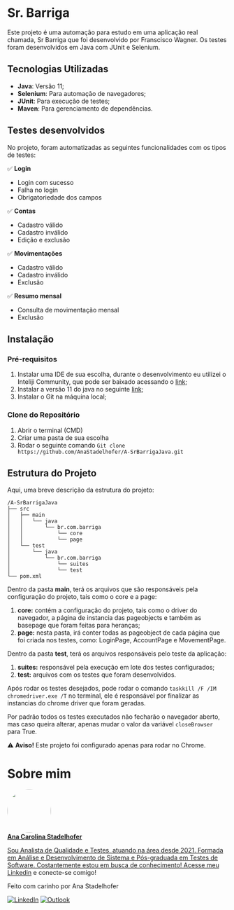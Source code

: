 # Sr. Barriga

Este projeto é uma automação para estudo em uma aplicação real chamada, Sr Barriga que foi desenvolvido por Franscisco Wagner. Os testes foram desenvolvidos em Java com JUnit e Selenium.

## Tecnologias Utilizadas

- **Java**: Versão 11;
- **Selenium**: Para automação de navegadores;
- **JUnit**: Para execução de testes;
- **Maven**: Para gerenciamento de dependências.

## Testes desenvolvidos

No projeto, foram automatizadas as seguintes funcionalidades com os tipos de testes:

✅ **Login**
- Login com sucesso
- Falha no login
- Obrigatoriedade dos campos

✅ **Contas**
- Cadastro válido
- Cadastro inválido
- Edição e exclusão

✅ **Movimentações**
- Cadastro válido
- Cadastro inválido
- Exclusão

✅ **Resumo mensal**
- Consulta de movimentação mensal
- Exclusão

## Instalação

### Pré-requisitos

1. Instalar uma IDE de sua escolha, durante o desenvolvimento eu utilizei o Inteliji Community, que pode ser baixado acessando o [link](https://www.jetbrains.com/pt-br/idea/download/download-thanks.html?platform=windows&code=IIC);
2. Instalar a versão 11 do java no seguinte [link](https://www.azul.com/downloads/?version=java-11-lts&package=jdk#zulu);
3. Instalar o Git na máquina local;

### Clone do Repositório

1. Abrir o terminal (CMD)
2. Criar uma pasta de sua escolha
3. Rodar o seguinte comando ```Git clone https://github.com/AnaStadelhofer/A-SrBarrigaJava.git```

## Estrutura do Projeto

Aqui, uma breve descrição da estrutura do projeto:
```
/A-SrBarrigaJava
├── src
│   ├── main
│   │   └── java
│   │       └── br.com.barriga
│   │           └── core
│   │           └── page
│   └── test
│       └── java
│           └── br.com.barriga
│               └── suites
│               └── test
└── pom.xml
```
Dentro da pasta **main**, terá os arquivos que são responsáveis pela configuração do projeto, tais como o core e a page:

1. **core:** contém a configuração do projeto, tais como o driver do navegador, a página de instancia das pageobjects e também as basepage que foram feitas para heranças;
2. **page:** nesta pasta, irá conter todas as pageobject de cada página que foi criada nos testes, como: LoginPage, AccountPage e MovementPage.

Dentro da pasta **test**, terá os arquivos responsáveis pelo teste da aplicação:

1. **suites:** responsável pela execução em lote dos testes configurados;
2. **test:** arquivos com os testes que foram desenvolvidos. 

Após rodar os testes desejados, pode rodar o comando ```taskkill /F /IM chromedriver.exe /T``` no terminal, ele é responsável por finalizar as instancias do chrome driver que foram geradas.

Por padrão todos os testes executados não fecharão o navegador aberto, mas caso queira alterar, apenas mudar o valor da variável ```closeBrowser``` para True.

⚠️ **Aviso!** Este projeto foi configurado apenas para rodar no Chrome.

# Sobre mim
<a href="https://www.linkedin.com/in/ana-carolina-stadelhofer/">
 <img style="border-radius: 50%;" src="https://media.licdn.com/dms/image/v2/D4D03AQGAQ-VkazPtBQ/profile-displayphoto-shrink_800_800/profile-displayphoto-shrink_800_800/0/1724111439720?e=1734566400&v=beta&t=XcY8U0V65N6rf-KU8YqQvLX2xSK7rB8w4lcSIfp72Cs" width="100px;" alt=""/>
 <br />
<b>Ana Carolina Stadelhofer</b>
 
Sou Analista de Qualidade e Testes, atuando na área desde 2021. Formada em Análise e Desenvolvimento de Sistema e Pós-graduada em Testes de Software.
Costantemente estou em busca de conhecimento! Acesse meu [Linkedin](https://www.linkedin.com/in/ana-carolina-stadelhofer/) e conecte-se comigo!

Feito com carinho por Ana Stadelhofer

[![LinkedIn](https://img.shields.io/badge/linkedin-%230077B5.svg?style=for-the-badge&logo=linkedin&logoColor=white)](https://www.linkedin.com/in/ana-carolina-stadelhofer/)
[![Outlook](https://img.shields.io/badge/Microsoft_Outlook-0078D4?style=for-the-badge&logo=microsoft-outlook&logoColor=white)](mailto:ana.stadelhofer@outlook.com)
